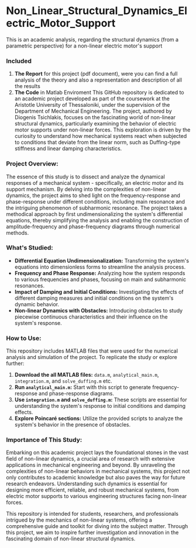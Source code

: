 # Non_Linear_Structural_Dynamics_Electric_Motor_Support
This is an academic analysis, regarding the structural dynamics (from a parametric perspective) for a non-linear electric motor's support
### Included
1.  **The Report**  for this project (pdf document), were you can find a full analysis of the theory and also a representation and description of all the results 
2.  **The Code** in Matlab Enviroment
This GitHub repository is dedicated to an academic project developed as part of the coursework at the Aristotle University of Thessaloniki, under the supervision of the Department of Mechanical Engineering. The project, authored by Diogenis Tsichlakis, focuses on the fascinating world of non-linear structural dynamics, particularly examining the behavior of electric motor supports under non-linear forces. This exploration is driven by the curiosity to understand how mechanical systems react when subjected to conditions that deviate from the linear norm, such as Duffing-type stiffness and linear damping characteristics.

### Project Overview:

The essence of this study is to dissect and analyze the dynamical responses of a mechanical system - specifically, an electric motor and its support mechanism. By delving into the complexities of non-linear dynamics, the project aims to shed light on the frequency-response and phase-response under different conditions, including main resonance and the intriguing phenomenon of subharmonic resonance. The project takes a methodical approach by first undimensionalizing the system's differential equations, thereby simplifying the analysis and enabling the construction of amplitude-frequency and phase-frequency diagrams through numerical methods.

### What's Studied:

- **Differential Equation Undimensionalization:** Transforming the system's equations into dimensionless forms to streamline the analysis process.
- **Frequency and Phase Response:** Analyzing how the system responds to various frequencies and phases, focusing on main and subharmonic resonances.
- **Impact of Damping and Initial Conditions:** Investigating the effects of different damping measures and initial conditions on the system's dynamic behavior.
- **Non-linear Dynamics with Obstacles:** Introducing obstacles to study piecewise continuous characteristics and their influence on the system's response.

### How to Use:

This repository includes MATLAB files that were used for the numerical analysis and simulation of the project. To replicate the study or explore further:

1. **Download the all MATLAB files:** `data.m`, `analytical_main.m`, `integration.m`, and `solve_duffing.m` etc.
2. **Run `analytical_main.m`:** Start with this script to generate frequency-response and phase-response diagrams.
3. **Use `integration.m` and `solve_duffing.m`:** These scripts are essential for understanding the system's response to initial conditions and damping effects.
4. **Explore Poincaré sections:** Utilize the provided scripts to analyze the system's behavior in the presence of obstacles.

### Importance of This Study:

Embarking on this academic project lays the foundational stones in the vast field of non-linear dynamics, a crucial area of research with extensive applications in mechanical engineering and beyond. By unraveling the complexities of non-linear behaviors in mechanical systems, this project not only contributes to academic knowledge but also paves the way for future research endeavors. Understanding such dynamics is essential for designing more efficient, reliable, and robust mechanical systems, from electric motor supports to various engineering structures facing non-linear forces.

This repository is intended for students, researchers, and professionals intrigued by the mechanics of non-linear systems, offering a comprehensive guide and toolkit for diving into the subject matter. Through this project, we aim to inspire further investigation and innovation in the fascinating domain of non-linear structural dynamics.
